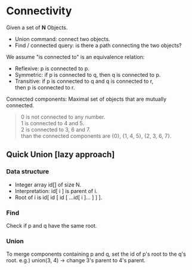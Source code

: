 ﻿# Connectivity

Given a set of <strong>N</strong> Objects.
* Union command: connect two objects.
* Find / connected query: is there a path connecting the two objects?

We assume "is connected to" is an equivalence relation:
* Reflexive: p is connected to p.
* Symmetric: if p is connected to q, then q is connected to p.
* Transitive: if p is connected to q and q is connected to r,  
then p is connected to r.

Connected components: Maximal set of objects that are mutually connected.  
> 0 is not connected to any number.  
1 is connected to 4 and 5.  
2 is connected to 3, 6 and 7.  
than the connected components are {0}, {1, 4, 5}, {2, 3, 6, 7}.

## Quick Union [lazy approach]
### Data structure
* Integer array id[] of size N.
* Interpretation: id[ i ] is parent of i.
* Root of i is id[ id [ id [ ...id[ i ]... ] ] ].

### Find
Check if p and q have the same root.

### Union
To merge components containing p and q, set the id of p's root to the q's root.
e.g.) union(3, 4) -> change 3's parent to 4's parent.

